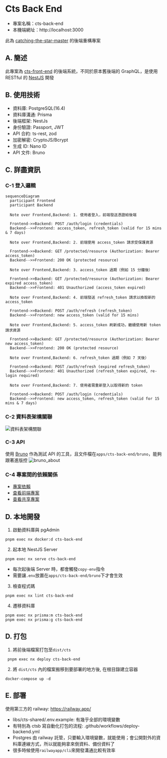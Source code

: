 # Cts Back End

- 專案名稱：cts-back-end
- 本機端網址：http://localhost:3000

此為 [catching-the-star-master](https://github.com/a131381568/ctsm-sql) 的後端重構專案

## A. 簡述
此專案為 [cts-front-end](#) 的後端系統，不同於原本舊後端的 GraphQL，是使用 RESTful 的 [NestJS](https://docs.nestjs.com/) 開發

## B. 使用技術

- 資料庫: PostgreSQL(16.4)
- 資料庫溝通: Prisma
- 後端框架: NestJs 
- 身份驗證: Passport, JWT
- API 合約: ts-rest, zod
- 加密解密: CryptoJS/Bcrypt
- 生成 ID: Nano ID
- API 文件: Bruno

## C. 詳盡資訊

### C-1 登入邏輯

```mermaid
sequenceDiagram
  participant Frontend
  participant Backend
  
  Note over Frontend,Backend: 1. 使用者登入，前端發送憑證給後端
  
  Frontend->>Backend: POST /auth/login (credentials)
  Backend-->>Frontend: access_token, refresh_token (valid for 15 mins & 7 days)

  Note over Frontend,Backend: 2. 前端使用 access_token 請求受保護資源
  
  Frontend->>Backend: GET /protected/resource (Authorization: Bearer access_token)
  Backend-->>Frontend: 200 OK (protected resource)

  Note over Frontend,Backend: 3. access_token 過期（例如 15 分鐘後）
  
  Frontend->>Backend: GET /protected/resource (Authorization: Bearer expired access_token)
  Backend-->>Frontend: 401 Unauthorized (access_token expired)
  
  Note over Frontend,Backend: 4. 前端發送 refresh_token 請求以換取新的 access_token
  
  Frontend->>Backend: POST /auth/refresh (refresh_token)
  Backend-->>Frontend: new access_token (valid for 15 mins)
  
  Note over Frontend,Backend: 5. access_token 刷新成功，繼續使用新 token 請求資源
  
  Frontend->>Backend: GET /protected/resource (Authorization: Bearer new access_token)
  Backend-->>Frontend: 200 OK (protected resource)
  
  Note over Frontend,Backend: 6. refresh_token 過期（例如 7 天後）

  Frontend->>Backend: POST /auth/refresh (expired refresh_token)
  Backend-->>Frontend: 401 Unauthorized (refresh_token expired, re-login required)
  
  Note over Frontend,Backend: 7. 使用者需重新登入以取得新的 token

  Frontend->>Backend: POST /auth/login (credentials)
  Backend-->>Frontend: new access_token, refresh_token (valid for 15 mins & 7 days)

```

### C-2 資料表架構關聯
![資料表架構關聯](https://i.imgur.com/Qf4VUEN.png)

### C-3 API
使用 [Bruno](https://github.com/usebruno/bruno) 作為測試 API 的工具，且文件檔在`apps/cts-back-end/bruno`，能夠跟著進版控
![bruno_about](https://i.imgur.com/RTA3ikG.png)

### C-4 專案間的依賴關係
- [專案依賴](#)
- [查看前端專案](#)
- [查看共享專案](#)


## D. 本地開發

1. 啟動資料庫與 pgAdmin
```shell
pnpm exec nx docker:d cts-back-end

```

2. 起本地 NestJS Server
```shell
pnpm exec nx serve cts-back-end
```
- 每次起後端 Server 時，都會觸發`copy-env`指令
- 需要讓`.env`放置在`apps/cts-back-end/bruno`下才會生效

3. 檢查程式碼
```shell
pnpm exec nx lint cts-back-end
```

4. 遷移資料庫
```shell
pnpm exec nx prisma:m cts-back-end
pnpm exec nx prisma:g cts-back-end
```

## D. 打包

1. 將前後端檔案打包至`dist/cts`
```shell
 pnpm exec nx deploy cts-back-end
```

2. 將 `dist/cts` 內的檔案搬移到要部署的地方後, 在根目錄建立容器
```shell
docker-compose up -d
```

## E. 部署

使用第三方的 railway: https://railway.app/

- libs/cts-shared/.env.example: 有幾乎全部的環境變數
- 有特別為 ctsb 寫自動化打包的流程: .github/workflows/deploy-backend.yml
- Postgres 由 railway 託管，只要輸入環境變數，就能使用；會公開對外的資料庫連線方式，所以就能夠拿來倒資料、備份資料了
- 很多時候使用`railwayapp/cli`來開發溝通比較有效率

